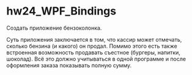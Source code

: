 # hw24_WPF_Bindings
Создать приложение бензоколонка. 

Суть приложения заключается в том, что кассир может отмечать, сколько бензина (и какого) он продал. Помимо этого есть также встроенная возможность продавать съестное (бургеры, напитки, шоколад). Всё это должно учитываться в одной программе и после оформления заказа показывать полную сумму.
